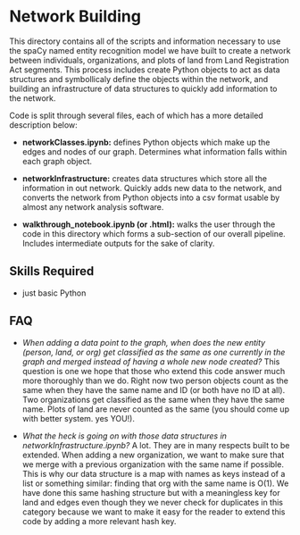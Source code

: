 # Network Building

This directory contains all of the scripts and information necessary to use the spaCy named entity recognition model we have built to create a network between individuals, organizations, and plots of land from Land Registration Act segments. This process includes create Python objects to act as data structures and symbollicaly define the objects within the network, and building an infrastructure of data structures to quickly add information to the network. 

Code is split through several files, each of which has a more detailed description below:

* **networkClasses.ipynb:** defines Python objects which make up the edges and nodes of our graph. Determines what information falls within each graph object. 

* **networkInfrastructure:** creates data structures which store all the information in out network. Quickly adds new data to the network, and converts the network from Python objects into a csv format usable by almost any network analysis software.

* **walkthrough_notebook.ipynb (or .html):** walks the user through the code in this directory which forms a sub-section of our overall pipeline. Includes intermediate outputs for the sake of clarity.


## Skills Required

* just basic Python


## FAQ

* *When adding a data point to the graph, when does the new entity (person, land, or org) get classified as the same as one currently in the graph and merged instead of having a whole new node created?* This question is one we hope that those who extend this code answer much more thoroughly than we do. Right now two person objects count as the same when they have the same name and ID (or both have no ID at all). Two organizations get classified as the same when they have the same name. Plots of land are never counted as the same (you should come up with better system. yes YOU!). 

* *What the heck is going on with those data structures in networkInfrastructure.ipynb?* A lot. They are in many respects built to be extended. When adding a new organization, we want to make sure that we merge with a previous organization with the same name if possible. This is why our data structure is a map with names as keys instead of a list or something similar: finding that org with the same name is O(1). We have done this same hashing structure but with a meaningless key for land and edges even though they we never check for duplicates in this category because we want to make it easy for the reader to extend this code by adding a more relevant hash key. 